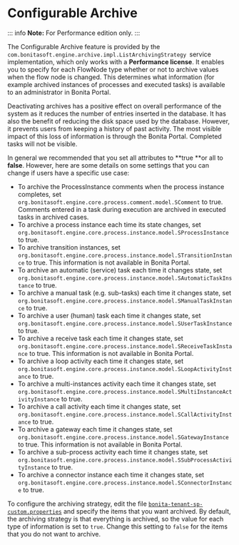# Configurable Archive

::: info
**Note:** For Performance edition only.
:::

The Configurable Archive feature is provided by the `com.bonitasoft.engine.archive.impl.ListArchivingStrategy `service implementation, which only works with a **Performance license**. 
It enables you to specify for each FlowNode type whether or not to archive values when the flow node is changed. This determines what information 
(for example archived instances of processes and executed tasks) is available to an administrator in Bonita Portal.

Deactivating archives has a positive effect on overall performance of the system as it reduces the number of entries inserted in the database. It has also the benefit of reducing the disk space used by the database. 
However, it prevents users from keeping a history of past activity. The most visible impact of this loss of information is through the Bonita Portal. Completed tasks will not be visible.

In general we recommended that you set all attributes to **true **or all to **false**. However, here are some details on some settings that you can change if users have a specific use case:

* To archive the ProcessInstance comments when the process instance completes, set `org.bonitasoft.engine.core.process.comment.model.SComment` to true. Comments entered in a task during execution are archived in executed tasks in archived cases.
* To archive a process instance each time its state changes, set `org.bonitasoft.engine.core.process.instance.model.SProcessInstance` to true.
* To archive transition instances, set `org.bonitasoft.engine.core.process.instance.model.STransitionInstance` to true. This information is not available in Bonita Portal.
* To archive an automatic (service) task each time it changes state, set `org.bonitasoft.engine.core.process.instance.model.SAutomaticTaskInstance` to true. 
* To archive a manual task (e.g. sub-tasks) each time it changes state, set `org.bonitasoft.engine.core.process.instance.model.SManualTaskInstance` to true.
* To archive a user (human) task each time it changes state, set `org.bonitasoft.engine.core.process.instance.model.SUserTaskInstance` to true. 
* To archive a receive task each time it changes state, set `org.bonitasoft.engine.core.process.instance.model.SReceiveTaskInstance` to true. This information is not available in Bonita Portal.
* To archive a loop activity each time it changes state, set `org.bonitasoft.engine.core.process.instance.model.SLoopActivityInstance` to true.
* To archive a multi-instances activity each time it changes state, set `org.bonitasoft.engine.core.process.instance.model.SMultiInstanceActivityInstance` to true. 
* To archive a call activity each time it changes state, set `org.bonitasoft.engine.core.process.instance.model.SCallActivityInstance` to true. 
* To archive a gateway each time it changes state, set `org.bonitasoft.engine.core.process.instance.model.SGatewayInstance` to true. This information is not available in Bonita Portal.
* To archive a sub-process activity each time it changes state, set `org.bonitasoft.engine.core.process.instance.model.SSubProcessActivityInstance` to true. 
* To archive a connector instance each time it changes state, set `org.bonitasoft.engine.core.process.instance.model.SConnectorInstance` to true. 

To configure the archiving strategy, edit the file [`bonita-tenant-sp-custom.properties`](Bonita_platform_setup.md) and specify the items that you want archived. 
By default, the archiving strategy is that everything is archived, so the value for each type of information is set to `true`. Change this setting to `false` for the items that you do not want to archive.
